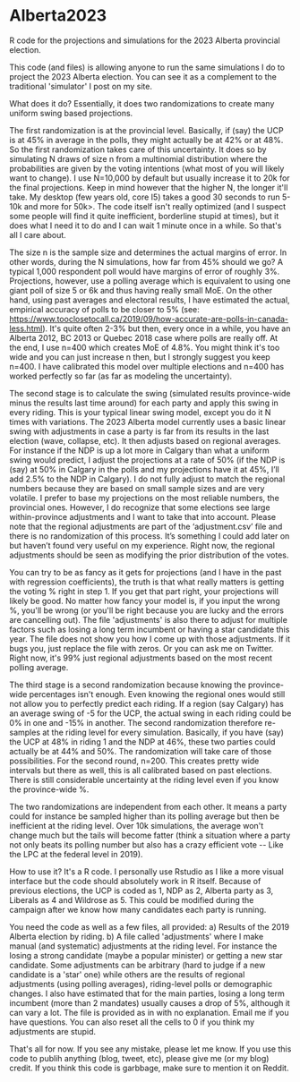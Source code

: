 # Alberta2023

R code for the projections and simulations for the 2023 Alberta provincial election.

This code (and files) is allowing anyone to run the same simulations I do to project the 2023 Alberta election. You can see it as a complement to the traditional 'simulator' I post on my site.

What does it do? Essentially, it does two randomizations to create many uniform swing based projections.

The first randomization is at the provincial level. Basically, if (say) the UCP is at 45% in average in the polls, they might actually be at 42% or at 48%. So the first randomization takes care of this uncertainty. It does so by simulating N draws of size n from a multinomial distribution where the probabilities are given by the voting intentions (what most of you will likely want to change). I use N=10,000 by default but usually increase it to 20k for the final projections. Keep in mind however that the higher N, the longer it'll take. My desktop (few years old, core I5) takes a good 30 seconds to run 5-10k and more for 50k>. The code itself isn't really optimized (and I suspect some people will find it quite inefficient, borderline stupid at times), but it does what I need it to do and I can wait 1 minute once in a while. So that's all I care about.

The size n is the sample size and determines the actual margins of error. In other words, during the N simulations, how far from 45% should we go? A typical 1,000 respondent poll would have margins of error of roughly 3%. Projections, however, use a polling average which is equivalent to using one giant poll of size 5 or 6k and thus having really small MoE. On the other hand, using past averages and electoral results, I have estimated the actual, empirical accuracy of polls to be closer to 5% (see: https://www.tooclosetocall.ca/2019/09/how-accurate-are-polls-in-canada-less.html). It's quite often 2-3% but then, every once in a while, you have an Alberta 2012, BC 2013 or Quebec 2018 case where polls are really off. At the end, I use n=400 which creates MoE of 4.8%. You might think it's too wide and you can just increase n then, but I strongly suggest you keep n=400. I have calibrated this model over multiple elections and n=400 has worked perfectly so far (as far as modeling the uncertainty).

The second stage is to calculate the swing (simulated results province-wide minus the results last time around) for each party and apply this swing in every riding. This is your typical linear swing model, except you do it N times with variations. The 2023 Alberta model currently uses a basic linear swing with adjustments in case a party is far from its results in the last election (wave, collapse, etc). It then adjusts based on regional averages. For instance if the NDP is up a lot more in Calgary than what a uniform swing would predict, I adjust the projections at a rate of 50% (if the NDP is (say) at 50% in Calgary in the polls and my projections have it at 45%, I’ll add 2.5% to the NDP in Calgary). I do not fully adjust to match the regional numbers because they are based on small sample sizes and are very volatile. I prefer to base my projections on the most reliable numbers, the provincial ones. However, I do recognize that some elections see large within-province adjustments and I want to take that into account. Please note that the regional adjustments are part of the ‘adjustment.csv’ file and there is no randomization of this process. It’s something I could add later on but haven’t found very useful on my experience. Right now, the regional adjustments should be seen as modifying the prior distribution of the votes.

You can try to be as fancy as it gets for projections (and I have in the past with regression coefficients), the truth is that what really matters is getting the voting % right in step 1. If you get that part right, your projections will likely be good. No matter how fancy your model is, if you input the wrong %, you'll be wrong (or you'll be right because you are lucky and the errors are cancelling out). The file 'adjustments' is also there to adjust for multiple factors such as losing a long term incumbent or having a star candidate this year. The file does not show you how I come up with those adjustments. If it bugs you, just replace the file with zeros. Or you can ask me on Twitter. Right now, it's 99% just regional adjustments based on the most recent polling average.

The third stage is a second randomization because knowing the province-wide percentages isn't enough. Even knowing the regional ones would still not allow you to perfectly predict each riding. If a region (say Calgary) has an average swing of -5 for the UCP, the actual swing in each riding could be 0% in one and -15% in another. The second randomization therefore re-samples at the riding level for every simulation. Basically, if you have (say) the UCP at 48% in riding 1 and the NDP at 46%, these two parties could actually be at 44% and 50%. The randomization will take care of those possibilities. For the second round, n=200. This creates pretty wide intervals but there as well, this is all calibrated based on past elections. There is still considerable uncertainty at the riding level even if you know the province-wide %.

The two randomizations are independent from each other. It means a party could for instance be sampled higher than its polling average but then be inefficient at the riding level. Over 10k simulations, the average won't change much but the tails will become fatter (think a situation where a party not only beats its polling number but also has a crazy efficient vote -- Like the LPC at the federal level in 2019).

How to use it? It's a R code. I personally use Rstudio as I like a more visual interface but the code should absolutely work in R itself.
Because of previous elections, the UCP is coded as 1, NDP as 2, Alberta party as 3, Liberals as 4 and Wildrose as 5. This could be modified during the campaign after we know how many candidates each party is running.

You need the code as well as a few files, all provided:
a) Results of the 2019 Alberta election by riding.
b) A file called 'adjustments' where I make manual (and systematic) adjustments at the riding level. For instance the losing a strong candidate (maybe a popular minister) or getting a new star candidate. Some adjustments can be arbitrary (hard to judge if a new candidate is a 'star' one) while others are the results of regional adjustments (using polling averages), riding-level polls or demographic changes. I also have estimated that for the main parties, losing a long term incumbent (more than 2 mandates) usually causes a drop of 5%, although it can vary a lot. The file is provided as in with no explanation. Email me if you have questions. You can also reset all the cells to 0 if you think my adjustments are stupid.

That's all for now. If you see any mistake, please let me know. If you use this code to publih anything (blog, tweet, etc), please give me (or my blog) credit. If you think this code is garbbage, make sure to mention it on Reddit.
